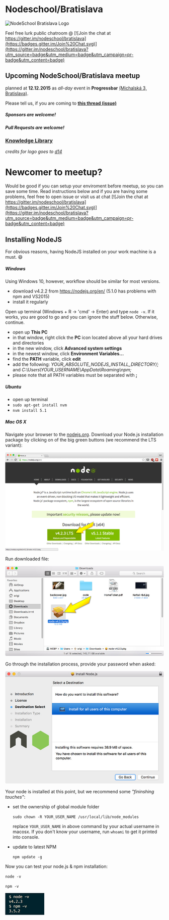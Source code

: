 # Nodeschool/Bratislava

<img alt="NodeSchool Bratislava Logo" src="https://raw.githubusercontent.com/nodeschool/bratislava/master/assets/logo/nodeschool_ba.png" width="400">

Feel free lurk public chatroom @
[![Join the chat at https://gitter.im/nodeschool/bratislava](https://badges.gitter.im/Join%20Chat.svg)](https://gitter.im/nodeschool/bratislava?utm_source=badge&utm_medium=badge&utm_campaign=pr-badge&utm_content=badge)

## Upcoming NodeSchool/Bratislava meetup

planned at **12.12.2015** as *all-day* event in **Progressbar** [(Michalská 3, Bratislava)](https://www.google.com/maps?q=michalska+3,+bratislava).

Please tell us, if you are coming to
**[this thread (issue)](https://github.com/nodeschool/bratislava/issues/2)**

##### Sponsors are welcome!

##### Pull Requests are welcome!

### [Knowledge Library](https://github.com/nodeschool/bratislava/tree/master/library)
*credits for logo goes to [d14](https://twitter.com/d14)*

# Newcomer to meetup?

Would be good if you can setup your enviroment before meetup, so you can save some time.
Read instructions below and if you are having some problems, feel free to open issue or visit us at chat  [![Join the chat at https://gitter.im/nodeschool/bratislava](https://badges.gitter.im/Join%20Chat.svg)](https://gitter.im/nodeschool/bratislava?utm_source=badge&utm_medium=badge&utm_campaign=pr-badge&utm_content=badge)

## Installing NodeJS

For obvious reasons, having NodeJS installed on your work machine is a must. :smile:

##### Windows

Using Windows 10, however, workflow should be similar for most versions.

* download v4.2.2 from https://nodejs.org/en/ (5.1.0 has problems with npm and VS2015)
* install it regularly

Open up terminal (Windows + R -> 'cmd' -> Enter) and type `node -v`. If it works, you are good to go and you can ignore the stuff below. Otherwise, continue.

* open up **This PC**
* in that window, right click the **PC** icon located above all your hard drives and directories
* in the new window, click **Advanced system settings**
* in the newest window, click **Environment Variables...**
* find the **PATH** variable, click **edit**
* add the following: *YOUR_ABSOLUTE_NODEJS_INSTALL_DIRECTORY/;* and *C:\Users\YOUR_USERNAME\AppData\Roaming\npm;*
* please note that all PATH variables must be separated with **;**

##### Ubuntu

* open up terminal
* `sudo apt-get install nvm`
* `nvm install 5.1`


##### Mac OS X

Navigate your browser to the [nodejs.org](https://nodejs.org). Download your Node.js installation package by clicking on of the big green buttons (we recommend the LTS variant):

![Download page](assets/mac-os-installation/01.jpg)

Run downloaded file:

![Download page](assets/mac-os-installation/02.jpg)

Go through the installation process, provide your password when asked:

![Download page](assets/mac-os-installation/03.jpg)

Your node is installed at this point, but we recommend some *"fininshing touches"*:

- set the ownership of global module folder

  `sudo chown -R YOUR_USER_NAME /usr/local/lib/node_modules`

  replace `YOUR_USER_NAME` in above command by your actual username in macosx. If you don't know your username, run `whoami` to get it printed into console.

- update to latest NPM

  `npm update -g`

Now you can test your node.js & npm installation:

  `node -v`

  `npm -v`

![Download page](assets/mac-os-installation/04.jpg)
